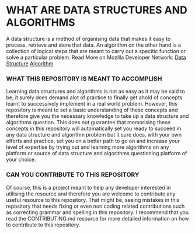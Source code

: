 # WHAT ARE DATA STRUCTURES AND ALGORITHMS

A data structure is a method of organising data that makes it easy to process, retrieve and store that data. An algorithm on the other hand is a collection of logical steps that are meant to carry out a specitic function or solve a particular problem. 
Read More on Mozilla Developer Network:
[Data Structure](https://developer.mozilla.org/en-US/docs/Glossary/Data_structure)
[Algorithm](https://developer.mozilla.org/en-US/docs/Glossary/Algorithm)

### WHAT THIS REPOSITORY IS MEANT TO ACCOMPLISH

Learning data structures and algorithms is not as easy as it may be said to be, it surely does demand alot of practice to finally get ahold of concepts learnt to successively implement in a real world problem. However, this repository is meant to set a basic understanding of these concepts and therefore give you the necessary knowledge to take up a data structure and algorithms question. This does not guarantee that memorising these concepts in this repository will automatically set you ready to succeed in any data structure and algorithm problem but it sure does, with your own efforts and practice, set you on a better path to go on and increase your level of expertise by trying out and learning more algorithms on any platform or source of data structure and algorithms questioning platform of your choice.

### CAN YOU CONTRIBUTE TO THIS REPOSITORY

Of course, this is a project meant to help any developer interested in utilising the resource and therefore you are welcome to contribute any useful resource to this repository. That might be, seeing mistakes in this repository that needs fixing or even non coding related contributions such as correcting grammar and spelling in this repository.
I recommend that you read the CONTRIBUTING.md resource for more detailed information on how to contribute to this repository. 